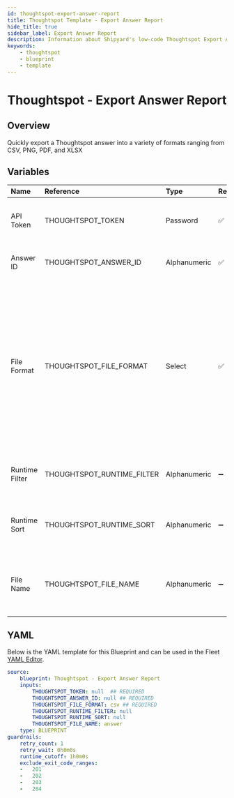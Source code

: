 ```yaml
---
id: thoughtspot-export-answer-report
title: Thoughtspot Template - Export Answer Report
hide_title: true
sidebar_label: Export Answer Report
description: Information about Shipyard's low-code Thoughtspot Export Answer Report blueprint. Quickly export a Thoughtspot answer into a variety of formats ranging from CSV, PNG, PDF, and XLSX 
keywords:
    - thoughtspot
    - blueprint
    - template
---
```


# Thoughtspot - Export Answer Report

## Overview
Quickly export a Thoughtspot  answer into a variety of formats ranging from CSV, PNG, PDF, and XLSX

## Variables

| Name | Reference | Type | Required | Default | Options | Description |
|:-----|:----------|:-----|:---------|:--------|:--------|:------------|
| API Token | THOUGHTSPOT_TOKEN  | Password |:white_check_mark: | - | - | The API token generated by Thoughtspot |
| Answer ID | THOUGHTSPOT_ANSWER_ID  | Alphanumeric |:white_check_mark: | - | - | The GUID of the desired Answer report |
| File Format | THOUGHTSPOT_FILE_FORMAT  | Select |:white_check_mark: | `csv` | CSV: `csv`<br></br><br></br>PDF: `pdf`<br></br><br></br>PNG: `png`<br></br><br></br>XSLX: `xlsx`<br></br><br></br> | The file type of the downloaded file to have |
| Runtime Filter | THOUGHTSPOT_RUNTIME_FILTER  | Alphanumeric |:heavy_minus_sign: | - | - | The optional column filter to filter the data before export |
| Runtime Sort | THOUGHTSPOT_RUNTIME_SORT  | Alphanumeric |:heavy_minus_sign: | - | - | The optional column sort to arrange the data before export |
| File Name | THOUGHTSPOT_FILE_NAME  | Alphanumeric |:heavy_minus_sign: | `answer` | - | The name that the downloaded answer report should be saved to |


## YAML
Below is the YAML template for this Blueprint and can be used in the Fleet [YAML Editor](../../reference/fleets/yaml-editor.md).
```yaml
source:
    blueprint: Thoughtspot - Export Answer Report
    inputs:
        THOUGHTSPOT_TOKEN: null  ## REQUIRED
        THOUGHTSPOT_ANSWER_ID: null ## REQUIRED
        THOUGHTSPOT_FILE_FORMAT: csv ## REQUIRED
        THOUGHTSPOT_RUNTIME_FILTER: null
        THOUGHTSPOT_RUNTIME_SORT: null
        THOUGHTSPOT_FILE_NAME: answer
    type: BLUEPRINT
guardrails:
    retry_count: 1
    retry_wait: 0h0m0s
    runtime_cutoff: 1h0m0s
    exclude_exit_code_ranges:
    -   201
    -   202
    -   203
    -   204

```
